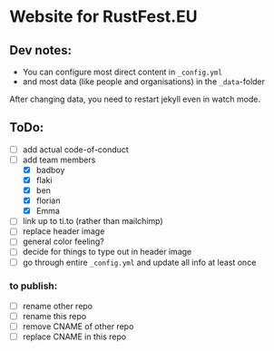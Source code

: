 # Website for RustFest.EU

## Dev notes:

 - You can configure most direct content in `_config.yml`
 - and most data (like people and organisations) in the `_data`-folder

After changing data, you need to restart jekyll even in watch mode.


## ToDo:

 - [ ] add actual code-of-conduct
 - [ ] add team members
   - [x] badboy
   - [x] flaki
   - [x] ben
   - [x] florian
   - [x] Emma
 - [ ] link up to ti.to (rather than mailchimp)
 - [ ] replace header image
 - [ ] general color feeling?
 - [ ] decide for things to type out in header image
 - [ ] go through entire `_config.yml` and update all info at least once

### to publish:

 - [ ] rename other repo
 - [ ] rename this repo
 - [ ] remove CNAME of other repo
 - [ ] replace CNAME in this repo
